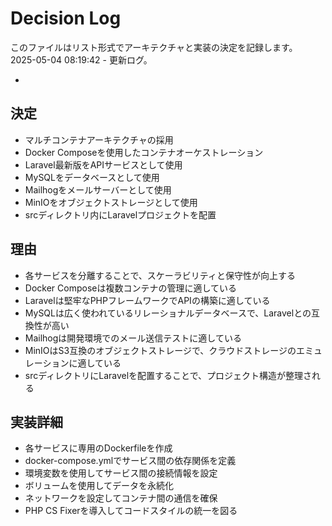 # Decision Log

このファイルはリスト形式でアーキテクチャと実装の決定を記録します。
2025-05-04 08:19:42 - 更新ログ。

*
      
## 決定

* マルチコンテナアーキテクチャの採用
* Docker Composeを使用したコンテナオーケストレーション
* Laravel最新版をAPIサービスとして使用
* MySQLをデータベースとして使用
* Mailhogをメールサーバーとして使用
* MinIOをオブジェクトストレージとして使用
* srcディレクトリ内にLaravelプロジェクトを配置
      
## 理由 

* 各サービスを分離することで、スケーラビリティと保守性が向上する
* Docker Composeは複数コンテナの管理に適している
* Laravelは堅牢なPHPフレームワークでAPIの構築に適している
* MySQLは広く使われているリレーショナルデータベースで、Laravelとの互換性が高い
* Mailhogは開発環境でのメール送信テストに適している
* MinIOはS3互換のオブジェクトストレージで、クラウドストレージのエミュレーションに適している
* srcディレクトリにLaravelを配置することで、プロジェクト構造が整理される

## 実装詳細

* 各サービスに専用のDockerfileを作成
* docker-compose.ymlでサービス間の依存関係を定義
* 環境変数を使用してサービス間の接続情報を設定
* ボリュームを使用してデータを永続化
* ネットワークを設定してコンテナ間の通信を確保
* PHP CS Fixerを導入してコードスタイルの統一を図る